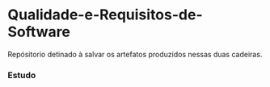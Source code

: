 # Qualidade-e-Requisitos-de-Software
Repósitorio detinado à salvar os artefatos produzidos nessas duas cadeiras.
### Estudo

